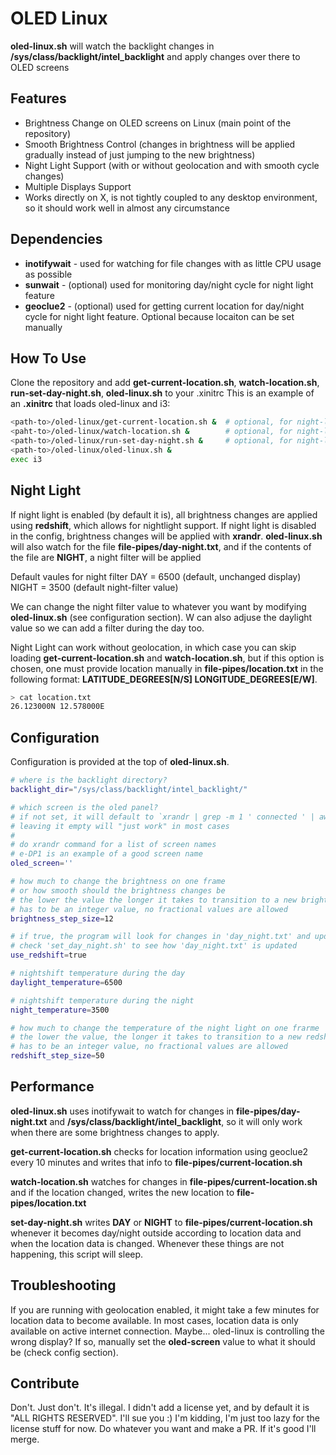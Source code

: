 # OLED Linux
**oled-linux.sh** will watch the backlight changes in **/sys/class/backlight/intel_backlight** and apply changes over there to OLED screens

## Features
- Brightness Change on OLED screens on Linux (main point of the repository)
- Smooth Brightness Control (changes in brightness will be applied gradually instead of just jumping to the new brightness)
- Night Light Support (with or without geolocation and with smooth cycle changes)
- Multiple Displays Support
- Works directly on X, is not tightly coupled to any desktop environment, so it should work well in almost any circumstance

## Dependencies
- **inotifywait** - used for watching for file changes with as little CPU usage as possible
- **sunwait** - (optional) used for monitoring day/night cycle for night light feature
- **geoclue2** - (optional) used for getting current location for day/night cycle for night light feature. Optional because locaiton can be set manually

## How To Use
Clone the repository and add **get-current-location.sh**, **watch-location.sh**, **run-set-day-night.sh**, **oled-linux.sh** to your .xinitrc
This is an example of an **.xinitrc** that loads oled-linux and i3:
```bash
<path-to>/oled-linux/get-current-location.sh &  # optional, for night-light-geolocation
<paht-to>/oled-linux/watch-location.sh &        # optional, for night-light-geolocation
<path-to>/oled-linux/run-set-day-night.sh &     # optional, for night-light
<path-to>/oled-linux/oled-linux.sh &
exec i3
```

## Night Light
If night light is enabled (by default it is), all brightness changes are applied using **redshift**, which allows for nightlight support. If night light is disabled in the config, brightness changes will be applied with **xrandr**.
**oled-linux.sh** will also watch for the file **file-pipes/day-night.txt**, and if the contents of the file are **NIGHT**, a night filter will be applied

Default vaules for night filter
DAY = 6500 (default, unchanged display)
NIGHT = 3500 (default night-filter value)

We can change the night filter value to whatever you want by modifying **oled-linux.sh** (see configuration section). W can also adjuse the daylight value so we can add a filter during the day too.

Night Light can work without geolocation, in which case you can skip loading **get-current-location.sh** and **watch-location.sh**, but if this option is chosen, one must provide location manually in **file-pipes/location.txt** in the following format: **LATITUDE_DEGREES[N/S] LONGITUDE_DEGREES[E/W]**.
```bash
> cat location.txt
26.123000N 12.578000E
```

## Configuration
Configuration is provided at the top of **oled-linux.sh**.
```bash
# where is the backlight directory?
backlight_dir="/sys/class/backlight/intel_backlight/"

# which screen is the oled panel?
# if not set, it will default to `xrandr | grep -m 1 ' connected ' | awk '{print $1}'`
# leaving it empty will "just work" in most cases
#
# do xrandr command for a list of screen names
# e-DP1 is an example of a good screen name
oled_screen=''

# how much to change the brightness on one frame
# or how smooth should the brightness changes be
# the lower the value the longer it takes to transition to a new brightness
# has to be an integer value, no fractional values are allowed
brightness_step_size=12

# if true, the program will look for changes in 'day_night.txt' and update the redshift temperature accordingly
# check 'set_day_night.sh' to see how 'day_night.txt' is updated
use_redshift=true

# nightshift temperature during the day
daylight_temperature=6500

# nightshift temperature during the night
night_temperature=3500

# how much to change the temperature of the night light on one frarme
# the lower the value, the longer it takes to transition to a new redshift temperature
# has to be an integer value, no fractional values are allowed
redshift_step_size=50
```

## Performance
**oled-linux.sh** uses inotifywait to watch for changes in **file-pipes/day-night.txt** and **/sys/class/backlight/intel_backlight**, so it will only work when there are some brightness changes to apply.

**get-current-location.sh** checks for location information using geoclue2 every 10 minutes and writes that info to **file-pipes/current-location.sh**

**watch-location.sh** watches for changes in **file-pipes/current-location.sh** and if the location changed, writes the new location to **file-pipes/location.txt**

**set-day-night.sh** writes **DAY** or **NIGHT** to **file-pipes/current-location.sh** whenever it becomes day/night outside according to location data and when the location data is changed. Whenever these things are not happening, this script will sleep.

## Troubleshooting
If you are running with geolocation enabled, it might take a few minutes for location data to become available. In most cases, location data is only available on active internet connection.
Maybe... oled-linux is controlling the wrong display? If so, manually set the **oled-screen** value to what it should be (check config section).

## Contribute
Don't. Just don't. It's illegal. I didn't add a license yet, and by default it is "ALL RIGHTS RESERVED". I'll sue you :)
I'm kidding, I'm just too lazy for the license stuff for now. Do whatever you want and make a PR. If it's good I'll merge.
